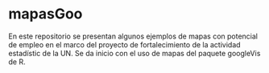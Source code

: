 # mapasGoo
En este repositorio se presentan algunos ejemplos de mapas con potencial de empleo en el marco del proyecto de fortalecimiento de la actividad estadístic de la UN. Se da inicio con el uso de mapas del paquete googleVis de R.
